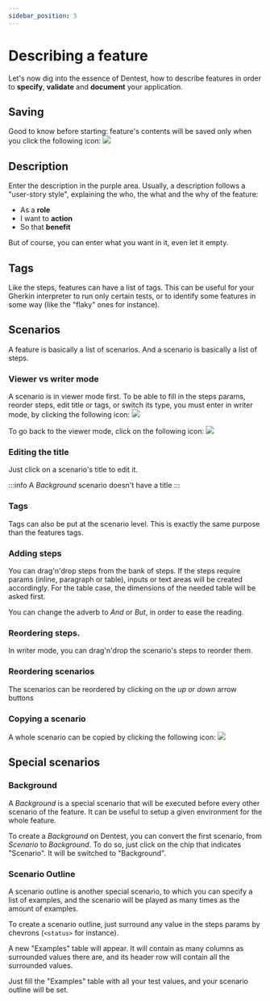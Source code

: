 ```yaml
---
sidebar_position: 5
---
```


# Describing a feature

Let's now dig into the essence of Dentest, how to describe features in order to **specify**, **validate** and **document** 
your application.

## Saving

Good to know before starting: feature's contents will be saved only when you click the following icon: ![](/img/save.png)

## Description

Enter the description in the purple area. Usually, a description follows a "user-story style", explaining the who, the 
what and the why of the feature: 

- As a **role**
- I want to **action**
- So that **benefit**

But of course, you can enter what you want in it, even let it empty.

## Tags

Like the steps, features can have a list of tags. This can be useful for your Gherkin interpreter to run only certain 
tests, or to identify some features in some way (like the "flaky" ones for instance).

## Scenarios

A feature is basically a list of scenarios. And a scenario is basically a list of steps.

### Viewer vs writer mode

A scenario is in viewer mode first. To be able to fill in the steps params, reorder steps, edit title or tags, or switch 
its type, you must enter in writer mode, by clicking the following icon: 
![](/img/writer-mode.png)

To go back to the viewer mode, click on the following icon: ![](/img/viewer-mode.png)

### Editing the title

Just click on a scenario's title to edit it.

:::info
A _Background_ scenario doesn't have a title
:::

### Tags

Tags can also be put at the scenario level. This is exactly the same purpose than the features tags.

### Adding steps

You can drag'n'drop steps from the bank of steps. If the steps require params (inline, paragraph or table), 
inputs or text areas will be created accordingly. For the table case, the dimensions of the needed table will be asked 
first.

You can change the adverb to _And_ or _But_, in order to ease the reading.

### Reordering steps.

In writer mode, you can drag'n'drop the scenario's steps to reorder them.

### Reordering scenarios

The scenarios can be reordered by clicking on the _up_ or _down_ arrow buttons 

### Copying a scenario

A whole scenario can be copied by clicking the following icon: ![](/img/copy.png)

## Special scenarios

### Background

A _Background_ is a special scenario that will be executed before every other scenario of the feature.
It can be useful to setup a given environment for the whole feature.

To create a _Background_ on Dentest, you can convert the first scenario, from _Scenario_ to _Background_. To do so,
just click on the chip that indicates "Scenario". It will be switched to "Background".

### Scenario Outline

A scenario outline is another special scenario, to which you can specify a list of examples, and the scenario will be 
played as many times as the amount of examples.

To create a scenario outline, just surround any value in the steps params by chevrons (`<status>` for instance).

A new "Examples" table will appear. It will contain as many columns as surrounded values there are, and its header row 
will contain all the surrounded values.

Just fill the "Examples" table with all your test values, and your scenario outline will be set.


